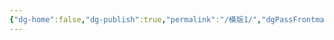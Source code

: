 ```yaml
---
{"dg-home":false,"dg-publish":true,"permalink":"/模版1/","dgPassFrontmatter":true,"noteIcon":"","created":"2024-06-29T14:19:34.267+08:00","updated":"2024-06-29T16:29:38.703+08:00"}
---
```


